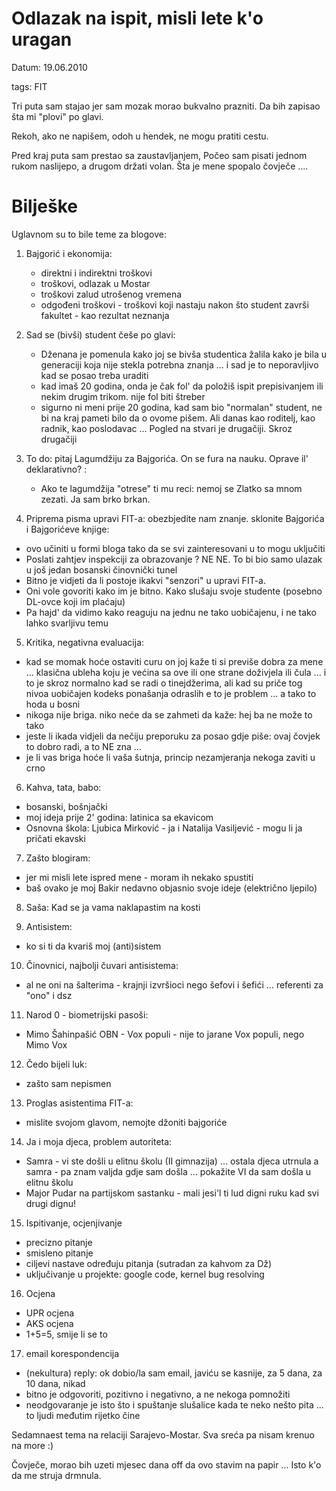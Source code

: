 # Odlazak na ispit, misli lete k'o uragan

Datum: 19.06.2010

tags: FIT

Tri puta sam stajao jer sam mozak morao bukvalno prazniti. Da bih zapisao šta mi "plovi" po glavi.

Rekoh, ako ne napišem, odoh u hendek, ne mogu pratiti cestu.

Pred kraj puta sam prestao sa zaustavljanjem, Počeo sam pisati jednom rukom naslijepo, a drugom držati volan. Šta je mene spopalo čovječe ....

# Bilješke

Uglavnom su to bile teme za blogove:

1) Bajgorić i ekonomija:

   * direktni i indirektni troškovi
   * troškovi, odlazak u Mostar
   * troškovi zalud utrošenog vremena
   * odgođeni troškovi - troškovi koji nastaju nakon što student završi fakultet - kao rezultat neznanja 

2) Sad se (bivši) student češe po glavi:

   * Dženana je pomenula kako joj se bivša studentica žalila kako je bila u generaciji koja nije stekla potrebna znanja ... i sad je to neporavljivo kad se posao treba uraditi
   * kad imaš 20 godina, onda je čak fol' da položiš ispit prepisivanjem ili nekim drugim trikom. nije fol biti štreber
   * sigurno ni meni prije 20 godina, kad sam bio "normalan" student, ne bi na kraj pameti bilo da o ovome pišem. Ali danas kao roditelj, kao radnik, kao poslodavac ... Pogled na stvari je drugačiji. Skroz drugačiji


3) To do: pitaj Lagumdžiju za Bajgorića. On se fura na nauku. Oprave il' deklarativno? :

   * Ako te lagumdžija "otrese" ti mu reci: nemoj se Zlatko sa mnom zezati. Ja sam brko brkan. 
  
4) Priprema pisma upravi FIT-a: obezbjedite nam znanje. sklonite Bajgorića i Bajgorićeve knjige:

  * ovo učiniti u formi bloga tako da se svi zainteresovani u to mogu uključiti
  * Poslati zahtjev inspekciji  za obrazovanje ? NE NE. To bi bio samo ulazak u još jedan bosanski činovnički tunel
  * Bitno je vidjeti da li postoje ikakvi "senzori" u upravi FIT-a.
  * Oni vole govoriti kako im je bitno. Kako slušaju svoje studente (posebno DL-ovce koji im plaćaju)
  * Pa hajd' da vidimo kako reaguju na jednu ne tako uobičajenu, i ne tako lahko svarljivu temu


5) Kritika, negativna evaluacija:

  * kad se momak  hoće ostaviti curu on joj kaže ti si previše dobra za mene ... klasična ubleha koju je većina sa ove ili one strane doživjela ili čula ... i to je skroz normalno kad se radi o tinejdžerima, ali kad su priče tog nivoa uobičajen kodeks ponašanja odraslih e to je problem ... a tako to hoda u bosni
  * nikoga nije briga. niko neće da se zahmeti da kaže: hej ba ne može to tako
  * jeste li ikada vidjeli da nečiju preporuku za posao gdje piše: ovaj čovjek to dobro radi, a to NE zna ... 
  * je li vas briga hoće li vaša šutnja, princip nezamjeranja nekoga zaviti u crno

6) Kahva, tata, babo:

  * bosanski, bošnjački
  * moj ideja prije 2' godina: latinica sa ekavicom
  * Osnovna škola: Ljubica Mirković - ja i Natalija Vasiljević - mogu li ja pričati ekavski 

7) Zašto blogiram:

  * jer mi misli lete ispred mene - moram ih nekako spustiti
  * baš ovako je moj Bakir nedavno objasnio svoje ideje (električno ljepilo)

8) Saša: Kad se ja vama naklapastim na kosti

9) Antisistem:

  * ko si ti da kvariš moj (anti)sistem

10) Činovnici, najbolji čuvari antisistema:

  * al ne oni na šalterima - krajnji izvršioci nego šefovi i šefići ... referenti za "ono" i dsz

11) Narod 0 - biometrijski pasoši:

  * Mimo Šahinpašić OBN - Vox populi - nije to jarane Vox populi, nego Mimo Vox

12) Čedo bijeli luk:

  * zašto sam nepismen

13) Proglas asistentima FIT-a:

* mislite svojom glavom, nemojte džoniti bajgoriće

14) Ja i moja djeca, problem autoriteta:

  * Samra - vi ste došli u elitnu školu (II gimnazija) ... ostala djeca utrnula a samra - pa znam valjda gdje sam došla ... pokažite VI da sam došla u elitnu školu
  * Major Pudar na partijskom sastanku - mali jesi'l ti lud digni ruku kad svi drugi dignu!

15) Ispitivanje, ocjenjivanje

  * precizno pitanje
  * smisleno pitanje
  * ciljevi nastave određuju pitanja (sutradan za kahvom za Dž)
  * uključivanje u projekte: google code, kernel bug resolving

16) Ocjena

  * UPR ocjena
  * AKS ocjena
  * 1+5=5, smije li se to

17) email korespondencija

  * (nekultura) reply: ok dobio/la sam email, javiću se kasnije, za 5 dana, za 10 dana, nikad 
  * bitno je odgovoriti, pozitivno i negativno, a ne nekoga pomnožiti
  * neodgovaranje je isto što i spuštanje slušalice kada te neko nešto pita ... to ljudi međutim rijetko čine



Sedamnaest tema na relaciji Sarajevo-Mostar. Sva sreća pa nisam krenuo na more :) 

Čovječe, morao bih uzeti mjesec dana off da ovo stavim na papir ... Isto k'o da me struja drmnula.

